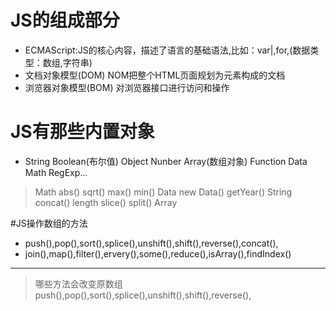 # JS的组成部分
- ECMAScript:JS的核心内容，描述了语言的基础语法,比如：var|,for,(数据类型：数组,字符串)
- 文档对象模型(DOM)    NOM把整个HTML页面规划为元素构成的文档
- 浏览器对象模型(BOM)  对浏览器接口进行访问和操作

# JS有那些内置对象
* String Boolean(布尔值)  Object Nunber Array(数组对象) Function Data Math RegExp...
> Math  abs()  sqrt() max() min()
> Data  new Data()   getYear()
> String   concat()   length  slice()   split()
> Array

#JS操作数组的方法
- push(),pop(),sort(),splice(),unshift(),shift(),reverse(),concat(),
- join(),map(),filter(),ervery(),some(),reduce(),isArray(),findIndex()
---
>  哪些方法会改变原数组
 push(),pop(),sort(),splice(),unshift(),shift(),reverse(),
